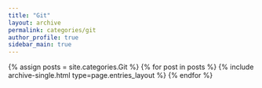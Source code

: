 ```yaml
---
title: "Git"
layout: archive
permalink: categories/git
author_profile: true
sidebar_main: true
---
```



{% assign posts = site.categories.Git %}
{% for post in posts %} {% include archive-single.html type=page.entries_layout %} {% endfor %}
